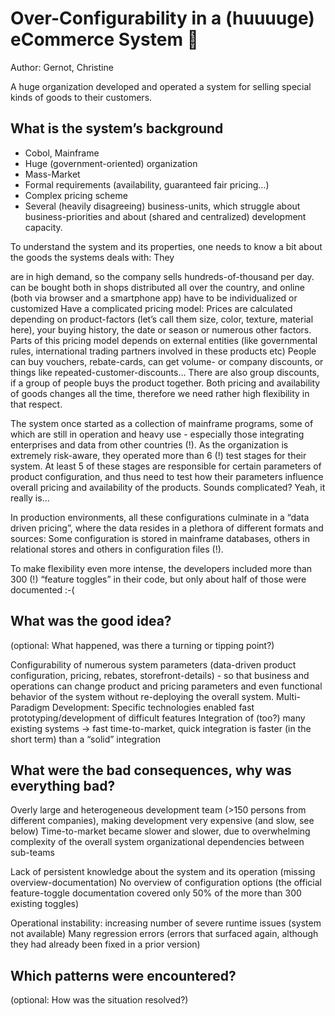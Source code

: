 # Over-Configurability in a (huuuuge) eCommerce System 🚧
Author: Gernot, Christine

A huge organization developed and operated a system for selling special kinds of goods to their customers. 

## What is the system’s background

* Cobol, Mainframe
* Huge (government-oriented) organization
* Mass-Market
* Formal requirements (availability, guaranteed fair pricing…)
* Complex pricing scheme
* Several (heavily disagreeing) business-units, which struggle about business-priorities and about (shared and centralized) development capacity.


To understand the system and its properties, one needs to know a bit about the goods the systems deals with: They

are in high demand, so the company sells hundreds-of-thousand per day.
can be bought both in shops distributed all over the country, and online (both via browser and a smartphone app)
have to be individualized or customized
Have a complicated pricing model: Prices are calculated depending on product-factors (let’s call them size, color, texture, material here), your buying history, the date or season or numerous other factors.
Parts of this pricing model depends on external entities (like governmental rules, international trading partners involved in these products etc)
People can buy vouchers, rebate-cards, can get volume- or company discounts, or things like repeated-customer-discounts…
There are also group discounts, if a group of people buys the product together.
Both pricing and availability of goods changes all the time, therefore we need rather high flexibility in that respect.

The system once started as a collection of mainframe programs, some of which are still in operation and heavy use - especially those integrating enterprises and data from other countries (!). 
As the organization is extremely risk-aware, they operated more than 6 (!) test stages for their system. At least 5 of these stages are responsible for certain parameters of product configuration, and thus need to test how their parameters influence overall pricing and availability of the products. Sounds complicated? Yeah, it really is…

In production environments, all these configurations culminate in a “data driven pricing”, where the data resides in a plethora of different formats and sources: Some configuration is stored in mainframe databases, others in relational stores and others in configuration files (!).

To make flexibility even more intense, the developers included more than 300 (!) “feature toggles” in their code, but only about half of those were documented :-(



## What was the good idea?
(optional: What happened, was there a turning or tipping point?)

Configurability of numerous system parameters (data-driven product configuration, pricing, rebates, storefront-details) - so that business and operations can change product and pricing parameters and even functional behavior of the system without re-deploying the overall system.
Multi-Paradigm Development: Specific technologies enabled fast prototyping/development of difficult features
Integration of (too?) many existing systems -> fast time-to-market, quick integration is faster (in the short term) than a “solid” integration


## What were the bad consequences, why was everything bad?


Overly large and heterogeneous development team (>150 persons from different companies), making development very expensive (and slow, see below)
Time-to-market became slower and slower, due to 
overwhelming complexity of the overall system
organizational dependencies between sub-teams

Lack of persistent knowledge about the system and its operation (missing overview-documentation)
No overview of configuration options (the official feature-toggle documentation covered only 50% of the more than 300 existing toggles)

Operational instability: increasing number of severe runtime issues (system not available)
Many regression errors (errors that surfaced again, although they had already been fixed in a prior version)


## Which patterns were encountered?
(optional: How was the situation resolved?)
